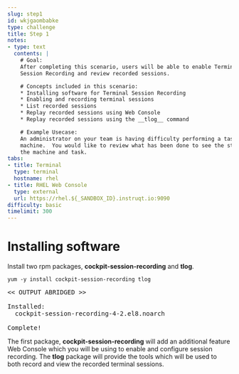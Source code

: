 ```yaml
---
slug: step1
id: wkjgaombabke
type: challenge
title: Step 1
notes:
- type: text
  contents: |
    # Goal:
    After completing this scenario, users will be able to enable Terminal
    Session Recording and review recorded sessions.

    # Concepts included in this scenario:
    * Installing software for Terminal Session Recording
    * Enabling and recording terminal sessions
    * List recorded sessions
    * Replay recorded sessions using Web Console
    * Replay recorded sessions using the __tlog__ command

    # Example Usecase:
    An administrator on your team is having difficulty performing a task on a
    machine.  You would like to review what has been done to see the state of
    the machine and task.
tabs:
- title: Terminal
  type: terminal
  hostname: rhel
- title: RHEL Web Console
  type: external
  url: https://rhel.${_SANDBOX_ID}.instruqt.io:9090
difficulty: basic
timelimit: 300
---
```

# Installing software

Install two rpm packages, __cockpit-session-recording__ and __tlog__.

```
yum -y install cockpit-session-recording tlog
```

<pre class="file">
<< OUTPUT ABRIDGED >>

Installed:
  cockpit-session-recording-4-2.el8.noarch                                       tlog-8-2.el8.x86_64

Complete!
</pre>

The first package, __cockpit-session-recording__ will add an additional feature
Web Console which you will be using to enable and configure session recording.
The __tlog__ package will provide the tools which will be used to both record
and view the recorded terminal sessions.
